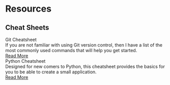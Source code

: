 # Resources 

## Cheat Sheets


<div class="card mb-3 shadow">
<div class="card-header bg-dark text-white font-weight-bold text-uppercase">Git Cheatsheet</div>
<div class="card-body">
<div class="card-text">
If you are not familiar with 
using Git version control, then I have a list of the most commonly used commands that 
will help you get started.<br />
<a href="http://github.com/almostengr/gitcheatsheet" class="btn btn-dark">Read More</a>
</div>
</div>
</div>

<div class="card mb-3 shadow">
<div class="card-header bg-dark text-white font-weight-bold text-uppercase">Python Cheatsheet</div>
<div class="card-body">
<div class="card-text">
Designed for new comers to Python, this cheatsheet provides
the basics for you to be able to create a small application.<br />
<a href="https://github.com/almostengr/pythoncheatsheet" class="btn btn-dark">Read More</a>
</div>
</div>
</div>